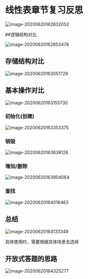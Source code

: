 # 线性表章节复习反思

![image-20200620162832052](https://tva1.sinaimg.cn/large/007S8ZIlly1gfyu3wovhbj30oj08n77i.jpg)

##逻辑结构对比

![image-20200620162853478](https://tva1.sinaimg.cn/large/007S8ZIlly1gfyu49zzb4j30cr0esmzc.jpg)

## 存储结构对比

![image-20200620163051729](https://tva1.sinaimg.cn/large/007S8ZIlly1gfyu6cnlpwj30x90iugtf.jpg)

## 基本操作对比

![image-20200620163155730](https://tva1.sinaimg.cn/large/007S8ZIlly1gfyu7frurej30l20eeafo.jpg)

### 初始化(创建)

![image-20200620163353375](https://tva1.sinaimg.cn/large/007S8ZIlly1gfyu9hcgf6j30xf0gvwng.jpg)

### 销毁

![image-20200620163638128](https://tva1.sinaimg.cn/large/007S8ZIlly1gfyucbwtg4j30y90hetiv.jpg)

### 增加/删除

![image-20200620163904064](https://tva1.sinaimg.cn/large/007S8ZIlly1gfyuew663yj30vi0h0wql.jpg)

### 查找

![image-20200620164016463](https://tva1.sinaimg.cn/large/007S8ZIlly1gfyug4z61xj30vy0el7ba.jpg)

## 总结

![image-20200620164133349](https://tva1.sinaimg.cn/large/007S8ZIlly1gfyuhgb8chj30mu0ftagw.jpg)

具体使用时，需要根据具体场景去选择

## 开放式答题的思路

![image-20200620164325277](https://tva1.sinaimg.cn/large/007S8ZIlly1gfyuje7i9rj30ul089gq1.jpg)

